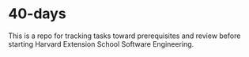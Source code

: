 # 40-days

This is a repo for tracking tasks toward prerequisites and review before starting Harvard Extension School Software Engineering.

